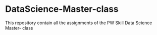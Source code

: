 # DataScience-Master-class
This repository contain all the assignments of the PW Skill Data Science Master-
class
